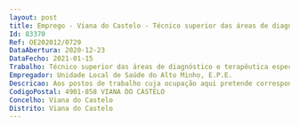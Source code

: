 ```yaml
--- 
layout: post
title: Emprego - Viana do Castelo - Técnico superior das áreas de diagnóstico e terapêutica especialista principal
Id: 83370
Ref: OE202012/0729
DataAbertura: 2020-12-23
DataFecho: 2021-01-15
Trabalho: Técnico superior das áreas de diagnóstico e terapêutica especialista principal
Empregador: Unidade Local de Saúde do Alto Minho, E.P.E.
Descricao: Aos postos de trabalho cuja ocupação aqui pretende corresponde o conteúdo funcional estabelecido nos artigos 10.º e 11.º dos Decretos Lei n.º 110 e 111 2017, de 31 de agosto
CodigoPostal: 4901-858 VIANA DO CASTELO
Concelho: Viana do Castelo
Distrito: Viana do Castelo
--- 
```

